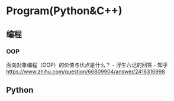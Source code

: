 

<!--
 * @version:
 * @Author:  StevenJokess（蔡舒起） https://github.com/StevenJokess
 * @Date: 2023-10-12 22:16:05
 * @LastEditors:  StevenJokess（蔡舒起） https://github.com/StevenJokess
 * @LastEditTime: 2023-10-27 19:53:17
 * @Description:
 * @Help me: make friends by a867907127@gmail.com and help me get some “foreign” things or service I need in life; 如有帮助，请资助，失业3年了。![支付宝收款码](https://github.com/StevenJokess/d2rl/blob/master/img/%E6%94%B6.jpg)
 * @TODO::
 * @Reference:
-->
# Program(Python&C++)

## 编程

### OOP

面向对象编程（OOP）的价值与优点是什么？ - 浮生六记的回答 - 知乎
https://www.zhihu.com/question/66809904/answer/2416316998

## Python

##
